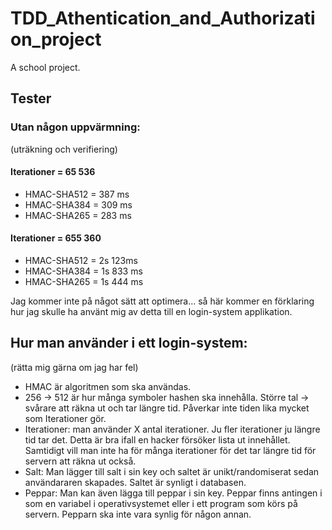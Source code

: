 # TDD_Athentication_and_Authorization_project
A school project.

## Tester
### Utan någon uppvärmning:
(uträkning och verifiering)

#### Iterationer = 65 536
* HMAC-SHA512 = 387 ms
* HMAC-SHA384 = 309 ms
* HMAC-SHA265 = 283 ms

#### Iterationer = 655 360
* HMAC-SHA512 = 2s 123ms
* HMAC-SHA384 = 1s 833 ms
* HMAC-SHA265 = 1s 444 ms

Jag kommer inte på något sätt att optimera... så här kommer en förklaring hur jag skulle ha använt mig av detta till en login-system applikation.

## Hur man använder i ett login-system:
(rätta mig gärna om jag har fel)

* HMAC är algoritmen som ska användas.
* 256 -> 512 är hur många symboler hashen ska innehålla. Större tal -> svårare att räkna ut och tar längre tid. Påverkar inte tiden lika mycket som Iterationer gör.
* Iterationer: man använder X antal iterationer. Ju fler iterationer ju längre tid tar det. Detta är bra ifall en hacker försöker lista ut innehållet. Samtidigt vill man inte ha för många iterationer för det tar längre tid för servern att räkna ut också.
* Salt: Man lägger till salt i sin key och saltet är unikt/randomiserat sedan användararen skapades. Saltet är synligt i databasen.
* Peppar: Man kan även lägga till peppar i sin key. Peppar finns antingen i som en variabel i operativsystemet eller i ett program som körs på servern. Pepparn ska inte vara synlig för någon annan.
